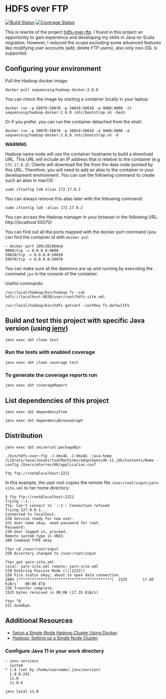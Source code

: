 # HDFS over FTP

[![Build Status](https://travis-ci.org/etorres/hdfs-over-ftp.svg?branch=master)](https://travis-ci.org/etorres/hdfs-over-ftp) [![Coverage Status](https://coveralls.io/repos/github/etorres/hdfs-over-ftp/badge.svg?branch=master)](https://coveralls.io/github/etorres/hdfs-over-ftp?branch=master)

This is rewrite of the project [hdfs-over-ftp](https://github.com/iponweb/hdfs-over-ftp). I found in this project an opportunity to gain experience and developing my skills in Java-to-Scala migration. However, I reduced the scope excluding some advanced features like modifying user accounts (add, delete FTP users), also only non-SSL is supported.

## Configuring your environment

Pull the Hadoop docker image:

```shell script
docker pull sequenceiq/hadoop-docker:2.6.0
```

You can check the image by starting a container locally in your laptop:

```shell script
docker run -p 50070:50070 -p 50010:50010 -p 9000:9000 -it sequenceiq/hadoop-docker:2.6.0 /etc/bootstrap.sh -bash
```

Or if you prefer, you can run the container detached from the shell:

```shell script
docker run -p 50070:50070 -p 50010:50010 -p 9000:9000 -d sequenceiq/hadoop-docker:2.6.0 /etc/bootstrap.sh -d
```

__WARNING__

Hadoop name node will use the container hostname to build a download URL. This URL will include an IP address that is relative to the container (e.g `172.17.0.2`). Clients will download the file from the data node pointed by this URL. Therefore, you will need to add an alias to the container in your development environment. You can use the following command to create such an alias in macOS:

```shell script
sudo ifconfig lo0 alias 172.17.0.2
```

You can always remove this alias later with the following command:

```shell script
sudo ifconfig lo0 -alias 172.17.0.2
```

You can access the Hadoop manager in your browser in the following URL: http://localhost:50070/

You can find out all the ports mapped with the docker port command (you can find the container _id_ with `docker ps`):

```text
~ docker port 289c381868ed
9000/tcp -> 0.0.0.0:9000
50010/tcp -> 0.0.0.0:50010
50070/tcp -> 0.0.0.0:50070
```

You can make sure all the daemons are up and running by executing the command `jps` in the console of the container.

Useful commands:

```shell script
/usr/local/hadoop/bin/hadoop fs -cat hdfs://localhost:8030/user/root/hdfs-site.xml

/usr/local/hadoop/bin/hdfs getconf -confKey fs.defaultFS
```

## Build and test this project with specific Java version (using [jenv](https://www.jenv.be/))

```shell script
jenv exec sbt clean test
```

### Run the tests with enabled coverage

```shell script
jenv exec sbt clean coverage test
```

### To generate the coverage reports run

```shell script
jenv exec sbt coverageReport
```

## List dependencies of this project

```shell script
jenv exec sbt dependencyTree
```

```shell script
jenv exec sbt dependencyBrowseGraph
```

## Distribution

```shell script
jenv exec sbt universal:packageBin
```

```shell script
./bin/hdfs-over-ftp -J-Xms4G -J-Xmx4G -java-home /Library/Java/JavaVirtualMachines/adoptopenjdk-11.jdk/Contents/Home -config /Users/etorres/KK/application.conf
```

```shell script
ftp ftp://root@localhost:2221
```

In this example, the user root copies the remote file `/user/root/input/yarn-site.xml` to her home directory:

```text
$ ftp ftp://root@localhost:2221
Trying ::1...
ftp: Can't connect to `::1': Connection refused
Trying 127.0.0.1...
Connected to localhost.
220 Service ready for new user.
331 User name okay, need password for root.
Password:
230 User logged in, proceed.
Remote system type is UNIX.
200 Command TYPE okay.

ftp> cd /user/root/input
250 Directory changed to /user/root/input

ftp> get yarn-site.xml
local: yarn-site.xml remote: yarn-site.xml
229 Entering Passive Mode (|||2222|)
150 File status okay; about to open data connection.
100% |******************************************|  1525       17.85 KiB/s    00:00 ETA
226 Transfer complete.
1525 bytes received in 00:00 (17.35 KiB/s)

ftp> ^D
221 Goodbye.
```

## Additional Resources

* [Setup a Single-Node Hadoop Cluster Using Docker](https://www.alibabacloud.com/blog/setup-a-single-node-hadoop-cluster-using-docker_595278).
* [Hadoop: Setting up a Single Node Cluster](https://hadoop.apache.org/docs/stable/hadoop-project-dist/hadoop-common/SingleCluster.html).

### Configure Java 11 in your work directory

```text
~ jenv versions
  system
* 1.8 (set by /home/username/.jenv/version)
  1.8.0.242
  11.0
  11.0.6
```

```shell script
jenv local 11.0
```
